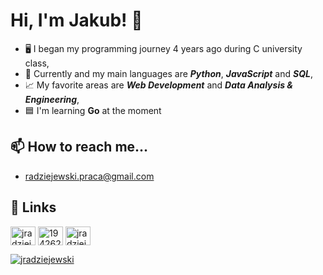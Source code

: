 # Hi, I'm Jakub! 👋
- 🖥️ I began my programming journey 4 years ago during C university class,
- 🐍 Currently and my main languages are ***Python***, ***JavaScript*** and ***SQL***,
- 📈 My favorite areas are ***Web Development*** and ***Data Analysis & Engineering***,
- 🟦 I'm learning **Go** at the moment


## 📫 How to reach me... 

* radziejewski.praca@gmail.com

## 🔗 Links
<p align="left">
<a href="https://linkedin.com/in/jradziejewski" target="blank"><img align="center" src="https://raw.githubusercontent.com/rahuldkjain/github-profile-readme-generator/master/src/images/icons/Social/linked-in-alt.svg" alt="jradziejewski" height="30" width="40" /></a>
<a href="https://stackoverflow.com/users/19426269" target="blank"><img align="center" src="https://raw.githubusercontent.com/rahuldkjain/github-profile-readme-generator/master/src/images/icons/Social/stack-overflow.svg" alt="19426269" height="30" width="40" /></a>
<a href="https://www.leetcode.com/jradziejewski" target="blank"><img align="center" src="https://raw.githubusercontent.com/rahuldkjain/github-profile-readme-generator/master/src/images/icons/Social/leet-code.svg" alt="jradziejewski" height="30" width="40" /></a>
</p>
<a href="https://www.codewars.com/users/jradziejewski/" target="blank"><img align="center" src="https://www.codewars.com/users/jradziejewski/badges/large" alt="jradziejewski"/></a>
</p>

